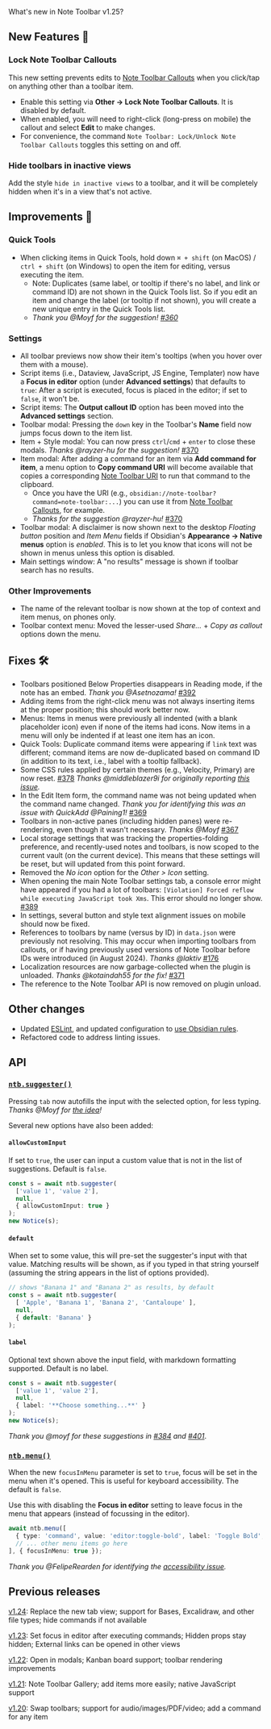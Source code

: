 What's new in Note Toolbar v1.25?

## New Features 🎉

### Lock Note Toolbar Callouts

This new setting prevents edits to [Note Toolbar Callouts](https://github.com/chrisgurney/obsidian-note-toolbar/wiki/Note-Toolbar-Callouts) when you click/tap on anything other than a toolbar item.
- Enable this setting via **Other → Lock Note Toolbar Callouts**. It is disabled by default.
- When enabled, you will need to right-click (long-press on mobile) the callout and select **Edit** to make changes.
- For convenience, the command `Note Toolbar: Lock/Unlock Note Toolbar Callouts` toggles this setting on and off.

### Hide toolbars in inactive views

Add the style `hide in inactive views` to a toolbar, and it will be completely hidden when it's in a view that's not active.

## Improvements 🚀

### Quick Tools

- When clicking items in Quick Tools, hold down `⌘ + shift` (on MacOS) / `ctrl + shift` (on Windows) to open the item for editing, versus executing the item.
  - Note: Duplicates (same label, or tooltip if there's no label, and link or command ID) are not shown in the Quick Tools list. So if you edit an item and change the label (or tooltip if not shown), you will create a new unique entry in the Quick Tools list. 
  - _Thank you @Moyf for the suggestion! [#360](https://github.com/chrisgurney/obsidian-note-toolbar/discussions/360)_

### Settings

- All toolbar previews now show their item's tooltips (when you hover over them with a mouse).
- Script items (i.e., Dataview, JavaScript, JS Engine, Templater) now have a **Focus in editor** option (under **Advanced settings**) that defaults to `true`: After a script is executed, focus is placed in the editor; if set to `false`, it won't be.
- Script items: The **Output callout ID** option has been moved into the **Advanced settings** section.
- Toolbar modal: Pressing the `down` key in the Toolbar's **Name** field now jumps focus down to the item list.
- Item + Style modal: You can now press `ctrl`/`cmd` + `enter` to close these modals. _Thanks @rayzer-hu for the suggestion!_ [#370](https://github.com/chrisgurney/obsidian-note-toolbar/issues/370)
- Item modal: After adding a command for an item via **Add command for item**, a menu option to **Copy command URI** will become available that copies a corresponding [Note Toolbar URI](https://github.com/chrisgurney/obsidian-note-toolbar/wiki/Note-Toolbar-URIs#execute-commands) to run that command to the clipboard.
  - Once you have the URI (e.g., `obsidian://note-toolbar?command=note-toolbar:...`) you can use it from [Note Toolbar Callouts](https://github.com/chrisgurney/obsidian-note-toolbar/wiki/Note-Toolbar-Callouts), for example.
  - _Thanks for the suggestion @rayzer-hu!_ [#370](https://github.com/chrisgurney/obsidian-note-toolbar/issues/370)
- Toolbar modal: A disclaimer is now shown next to the desktop _Floating button_ position and _Item Menu_ fields if Obsidian's **Appearance → Native menus** option is _enabled_. This is to let you know that icons will not be shown in menus unless this option is disabled.
- Main settings window: A "no results" message is shown if toolbar search has no results.

### Other Improvements

- The name of the relevant toolbar is now shown at the top of context and item menus, on phones only.
- Toolbar context menu: Moved the lesser-used  _Share..._ + _Copy as callout_ options down the menu.

## Fixes 🛠️

- Toolbars positioned Below Properties disappears in Reading mode, if the note has an embed. _Thank you @Asetnozama!_ [#392](https://github.com/chrisgurney/obsidian-note-toolbar/issues/392)
- Adding items from the right-click menu was not always inserting items at the proper position; this should work better now.
- Menus: Items in menus were previously all indented (with a blank placeholder icon) even if none of the items had icons. Now items in a menu will only be indented if at least one item has an icon.
- Quick Tools: Duplicate command items were appearing if `link` text was different; command items are now de-duplicated based on command ID (in addition to its text, i.e., label with a tooltip fallback).
- Some CSS rules applied by certain themes (e.g., Velocity, Primary) are now reset. [#378](https://github.com/chrisgurney/obsidian-note-toolbar/issues/378) _Thanks @middleblazer9i for originally reporting [this issue](https://github.com/Gonzalo-D-Sales/obsidian-velocity/issues/71)._
- In the Edit Item form, the command name was not being updated when the command name changed. _Thank you for identifying this was an issue with QuickAdd @Paining1!_ [#369](https://github.com/chrisgurney/obsidian-note-toolbar/issues/369)
- Toolbars in non-active panes (including hidden panes) were re-rendering, even though it wasn't necessary. _Thanks @Moyf_ [#367](https://github.com/chrisgurney/obsidian-note-toolbar/issues/367)
- Local storage settings that was tracking the properties-folding preference, and recently-used notes and toolbars, is now scoped to the current vault (on the current device). This means that these settings will be reset, but will updated from this point forward.
- Removed the _No icon_ option for the _Other > Icon_ setting.
- When opening the main Note Toolbar settings tab, a console error might have appeared if you had a lot of toolbars: `[Violation] Forced reflow while executing JavaScript took Xms`. This error should no longer show. [#389](https://github.com/chrisgurney/obsidian-note-toolbar/issues/369)
- In settings, several button and style text alignment issues on mobile should now be fixed.
- References to toolbars by name (versus by ID) in `data.json` were previously not resolving. This may occur when importing toolbars from callouts, or if having previously used versions of Note Toolbar before IDs were introduced (in August 2024). _Thanks @laktiv_ [#176](https://github.com/chrisgurney/obsidian-note-toolbar/issues/176)
- Localization resources are now garbage-collected when the plugin is unloaded. _Thanks @kotaindah55 for the fix!_ [#371](https://github.com/chrisgurney/obsidian-note-toolbar/pull/371)
- The reference to the Note Toolbar API is now removed on plugin unload.

## Other changes

- Updated [ESLint](https://eslint.org/), and updated configuration to [use Obsidian rules](https://github.com/obsidianmd/eslint-plugin).
- Refactored code to address linting issues.

## API

### [`ntb.suggester()`](https://github.com/chrisgurney/obsidian-note-toolbar/wiki/Note-Toolbar-API#suggester)

Pressing `tab` now autofills the input with the selected option, for less typing. _Thanks @Moyf for [the idea](https://github.com/chrisgurney/obsidian-note-toolbar/discussions/401#discussioncomment-14771751)!_

Several new options have also been added:

#### `allowCustomInput`

If set to `true`, the user can input a custom value that is not in the list of suggestions. Default is `false`.

```ts
const s = await ntb.suggester(
  ['value 1', 'value 2'], 
  null, 
  { allowCustomInput: true }
);
new Notice(s);
```

#### `default`

When set to some value, this will pre-set the suggester's input with that value. Matching results will be shown, as if you typed in that string yourself (assuming the string appears in the list of options provided).

```ts
// shows "Banana 1" and "Banana 2" as results, by default
const s = await ntb.suggester(
  [ 'Apple', 'Banana 1', 'Banana 2', 'Cantaloupe' ], 
  null,
  { default: 'Banana' }
);
```

#### `label`

Optional text shown above the input field, with markdown formatting supported. Default is no label.

```ts
const s = await ntb.suggester(
  ['value 1', 'value 2'], 
  null, 
  { label: '**Choose something...**' }
);
new Notice(s);
```

_Thank you @moyf for these suggestions in [#384](https://github.com/chrisgurney/obsidian-note-toolbar/discussions/384) and [#401](https://github.com/chrisgurney/obsidian-note-toolbar/discussions/401)_.

### [`ntb.menu()`](https://github.com/chrisgurney/obsidian-note-toolbar/wiki/Note-Toolbar-API#menu)

When the new `focusInMenu` parameter is set to `true`, focus will be set in the menu when it's opened. This is useful for keyboard accessibility. The default is `false`.

Use this with disabling the **Focus in editor** setting to leave focus in the menu that appears (instead of focussing in the editor).

```ts
await ntb.menu([
  { type: 'command', value: 'editor:toggle-bold', label: 'Toggle Bold', icon: 'bold' },
  // ... other menu items go here
], { focusInMenu: true });
```

_Thank you @FelipeRearden for identifying the [accessibility issue](https://github.com/chrisgurney/obsidian-note-toolbar/discussions/233#discussioncomment-13583653)._

## Previous releases

[v1.24](https://github.com/chrisgurney/obsidian-note-toolbar/blob/master/docs/releases/en/1.24.md): Replace the new tab view; support for Bases, Excalidraw, and other file types; hide commands if not available

[v1.23](https://github.com/chrisgurney/obsidian-note-toolbar/blob/master/docs/releases/en/1.23.md): Set focus in editor after executing commands; Hidden props stay hidden; External links can be opened in other views

[v1.22](https://github.com/chrisgurney/obsidian-note-toolbar/blob/master/docs/releases/en/1.22.md): Open in modals; Kanban board support; toolbar rendering improvements

[v1.21](https://github.com/chrisgurney/obsidian-note-toolbar/releases/tag/1.21.1): Note Toolbar Gallery; add items more easily; native JavaScript support 

[v1.20](https://github.com/chrisgurney/obsidian-note-toolbar/releases/tag/1.20.0): Swap toolbars; support for audio/images/PDF/video; add a command for any item